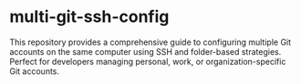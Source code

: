 # multi-git-ssh-config
This repository provides a comprehensive guide to configuring multiple Git accounts on the same computer using SSH and folder-based strategies. Perfect for developers managing personal, work, or organization-specific Git accounts.
